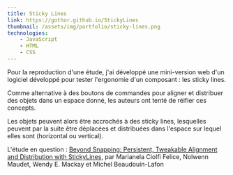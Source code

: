 ```yaml
---
title: Sticky Lines
link: https://gothor.github.io/StickyLines
thumbnail: /assets/img/portfolio/sticky-lines.png
technologies:
    - JavaScript
    - HTML
    - CSS
---
```


Pour la reproduction d'une étude, j'ai développé une mini-version web d'un logiciel développé pour tester l'ergonomie d'un composant : les sticky lines.

Comme alternative à des boutons de commandes pour aligner et distribuer des objets dans un espace donné, les auteurs ont tenté de réifier ces concepts.

Les objets peuvent alors être accrochés à des sticky lines, lesquelles peuvent par la suite être déplacées et distribuées dans l'espace sur lequel elles sont (horizontal ou vertical).

L'étude en question : [Beyond Snapping: Persistent, Tweakable Alignment and Distribution with StickyLines](https://hal.archives-ouvertes.fr/hal-01410171/document), par Marianela Ciolfi Felice, Nolwenn Maudet, Wendy E. Mackay et Michel Beaudouin-Lafon